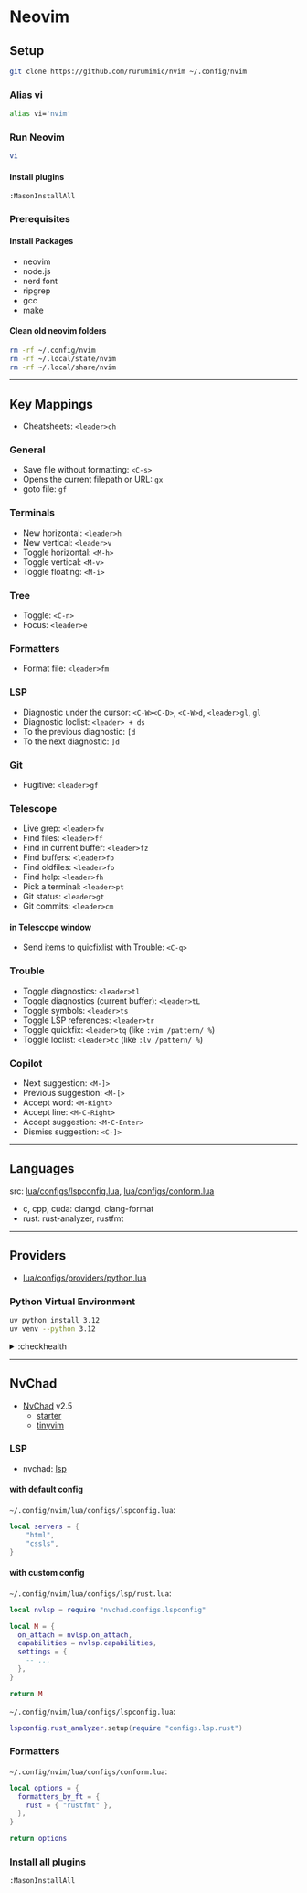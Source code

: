 # Neovim

## Setup

```bash
git clone https://github.com/rurumimic/nvim ~/.config/nvim
```

### Alias vi

```bash
alias vi='nvim'
```

### Run Neovim

```bash
vi
```

#### Install plugins

```vim
:MasonInstallAll
```

### Prerequisites

#### Install Packages

- neovim
- node.js
- nerd font
- ripgrep
- gcc
- make

#### Clean old neovim folders

```bash
rm -rf ~/.config/nvim
rm -rf ~/.local/state/nvim
rm -rf ~/.local/share/nvim
```

---

## Key Mappings

- Cheatsheets: `<leader>ch`

### General

- Save file without formatting: `<C-s>`
- Opens the current filepath or URL: `gx`
- goto file: `gf`

### Terminals

- New horizontal: `<leader>h`
- New vertical: `<leader>v`
- Toggle horizontal: `<M-h>`
- Toggle vertical: `<M-v>`
- Toggle floating: `<M-i>`

### Tree

- Toggle: `<C-n>`
- Focus: `<leader>e`

### Formatters

- Format file: `<leader>fm`

### LSP

- Diagnostic under the cursor: `<C-W><C-D>`, `<C-W>d`, `<leader>gl`, `gl`
- Diagnostic loclist: `<leader> + ds`
- To the previous diagnostic: `[d`
- To the next diagnostic: `]d`

### Git

- Fugitive: `<leader>gf`

### Telescope

- Live grep: `<leader>fw`
- Find files: `<leader>ff`
- Find in current buffer: `<leader>fz`
- Find buffers: `<leader>fb`
- Find oldfiles: `<leader>fo`
- Find help: `<leader>fh`
- Pick a terminal: `<leader>pt`
- Git status: `<leader>gt`
- Git commits: `<leader>cm`

#### in Telescope window

- Send items to quicfixlist with Trouble: `<C-q>`

### Trouble

- Toggle diagnostics: `<leader>tl`
- Toggle diagnostics (current buffer): `<leader>tL`
- Toggle symbols: `<leader>ts`
- Toggle LSP references: `<leader>tr`
- Toggle quickfix: `<leader>tq` (like `:vim /pattern/ %`)
- Toggle loclist: `<leader>tc` (like `:lv /pattern/ %`)

### Copilot

- Next suggestion: `<M-]>`
- Previous suggestion: `<M-[>`
- Accept word: `<M-Right>`
- Accept line: `<M-C-Right>`
- Accept suggestion: `<M-C-Enter>`
- Dismiss suggestion: `<C-]>`

---

## Languages

src: [lua/configs/lspconfig.lua](lua/configs/lspconfig.lua), [lua/configs/conform.lua](lua/configs/conform.lua)

- c, cpp, cuda: clangd, clang-format
- rust: rust-analyzer, rustfmt

---

## Providers

- [lua/configs/providers/python.lua](lua/configs/providers/python.lua)

### Python Virtual Environment

```bash
uv python install 3.12
uv venv --python 3.12
```

<details><summary>:checkhealth</summary>

```bash
provider.python: require("provider.python.health").check()

Python 3 provider (optional) ~
- Using: g:python3_host_prog = "/home/keanu/.config/nvim/.venv/bin/python"
- Executable: /home/keanu/.config/nvim/.venv/bin/python
- Python version: 3.12.9
- pynvim version: 0.5.2
- OK Latest pynvim is installed.
```

</details>


---

## NvChad

- [NvChad](https://github.com/NvChad/NvChad) v2.5
  - [starter](https://github.com/NvChad/starter)
  - [tinyvim](https://github.com/NvChad/tinyvim)

### LSP

- nvchad: [lsp](https://nvchad.com/docs/config/lsp)

#### with default config

`~/.config/nvim/lua/configs/lspconfig.lua`:

```lua
local servers = {
    "html",
    "cssls",
}
```

#### with custom config

`~/.config/nvim/lua/configs/lsp/rust.lua`:

```lua
local nvlsp = require "nvchad.configs.lspconfig"

local M = {
  on_attach = nvlsp.on_attach,
  capabilities = nvlsp.capabilities,
  settings = {
    -- ...
  },
}

return M
```

`~/.config/nvim/lua/configs/lspconfig.lua`:

```lua
lspconfig.rust_analyzer.setup(require "configs.lsp.rust")
```

### Formatters

`~/.config/nvim/lua/configs/conform.lua`:

```lua
local options = {
  formatters_by_ft = {
    rust = { "rustfmt" },
  },
}

return options
```

### Install all plugins

```vim
:MasonInstallAll
```

